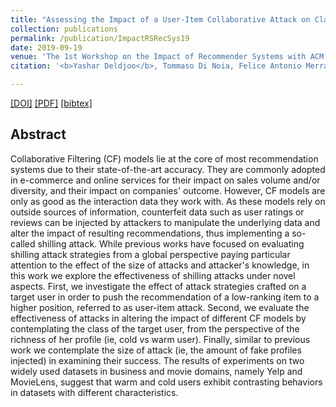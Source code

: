 ```yaml
---
title: "Assessing the Impact of a User-Item Collaborative Attack on Class of Users"
collection: publications
permalink: /publication/ImpactRSRecSys19
date: 2019-09-19
venue: 'The 1st Workshop on the Impact of Recommender Systems with ACM RecSys 2019'
citation: '<b>Yashar Deldjoo</b>, Tommaso Di Noia, Felice Antonio Merra<i> Workshop on the Impact of Recommender Systems </i>.'

---
```


[[DOI]](https://link.springer.com/article/10.1007/s13740-016-0060-9)  [[PDF]](http://yasdel.github.io/files/JoDS16.pdf)  [[bibtex]](https://github.com/yasdel/yasdel.github.io/tree/master/_publications/JoDS16.bib)


## Abstract

Collaborative Filtering (CF) models lie at the core of most recommendation systems due to their state-of-the-art accuracy. They are commonly adopted in e-commerce and online services for their impact on sales volume and/or diversity, and their impact on companies' outcome. However, CF models are only as good as the interaction data they work with. As these models rely on outside sources of information, counterfeit data such as user ratings or reviews can be injected by attackers to manipulate the underlying data and alter the impact of resulting recommendations, thus implementing a so-called shilling attack. While previous works have focused on evaluating shilling attack strategies from a global perspective paying particular attention to the effect of the size of attacks and attacker's knowledge, in this work we explore the effectiveness of shilling attacks under novel aspects. First, we investigate the effect of attack strategies crafted on a target user in order to push the recommendation of a low-ranking item to a higher position, referred to as user-item attack. Second, we evaluate the effectiveness of attacks in altering the impact of different CF models by contemplating the class of the target user, from the perspective of the richness of her profile (ie, cold vs warm user). Finally, similar to previous work we contemplate the size of attack (ie, the amount of fake profiles injected) in examining their success. The results of experiments on two widely used datasets in business and movie domains, namely Yelp and MovieLens, suggest that warm and cold users exhibit contrasting behaviors in datasets with different characteristics.

